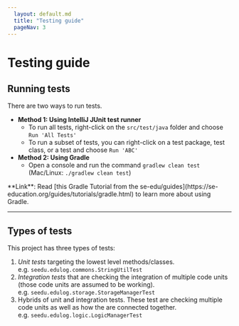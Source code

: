 ```yaml
---
  layout: default.md
  title: "Testing guide"
  pageNav: 3
---
```


# Testing guide

<!-- * Table of Contents -->
<page-nav-print />
<!-- -------------------------------------------------------------------------------------------------------------------- -->

## Running tests

There are two ways to run tests.

* **Method 1: Using IntelliJ JUnit test runner**
  * To run all tests, right-click on the `src/test/java` folder and choose `Run 'All Tests'`
  * To run a subset of tests, you can right-click on a test package,
    test class, or a test and choose `Run 'ABC'`
* **Method 2: Using Gradle**
  * Open a console and run the command `gradlew clean test` (Mac/Linux: `./gradlew clean test`)

<box type="info" seamless>
**Link**: Read [this Gradle Tutorial from the se-edu/guides](https://se-education.org/guides/tutorials/gradle.html) to learn more about using Gradle.
</box>

--------------------------------------------------------------------------------------------------------------------

## Types of tests

This project has three types of tests:

1. *Unit tests* targeting the lowest level methods/classes.<br>
   e.g. `seedu.edulog.commons.StringUtilTest`
1. *Integration tests* that are checking the integration of multiple code units (those code units are assumed to be working).<br>
   e.g. `seedu.edulog.storage.StorageManagerTest`
1. Hybrids of unit and integration tests. These test are checking multiple code units as well as how the are connected together.<br>
   e.g. `seedu.edulog.logic.LogicManagerTest`
